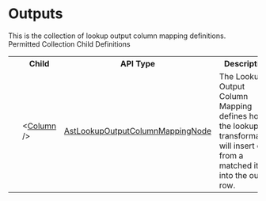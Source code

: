 # Outputs

<div class="LanguageSummary"><div class ="SummaryItem">This is the collection of lookup output column mapping definitions.</div></div><div class="SchemaBindingGroup"><div class="SchemaBindingGroupHeader">Permitted Collection Child Definitions</div><table id="SchemaBindingList" class="SchemaBindingList"><tbody><tr><th class="SchemaBindingIconColumnHeader">&nbsp;</th><th class="SchemaBindingNameColumnHeader">Child</th><th class="SchemaBindingTypeColumnHeader">API Type</th><th class="SchemaBindingSummaryColumnHeader">Description</th></tr><tr class="cd0"><td class="SchemaBindingIcon"><div class="NotRequired" /></td><td class="SchemaBindingName"><span class="punc">&lt;</span><a href=Varigence.Languages.Biml.Transformation.AstLookupOutputColumnMappingNode.html">Column</a><span class="punc"> /&gt;</span></td><td class="SchemaBindingType"><a href="../api-reference/Varigence.Languages.Biml.Transformation.AstLookupOutputColumnMappingNode.html">AstLookupOutputColumnMappingNode</a></td><td class="SchemaBindingSummary">The Lookup Output Column Mapping defines how the lookup transformation will insert data from a matched item into the output row.</td></tr></tbody></table></div>